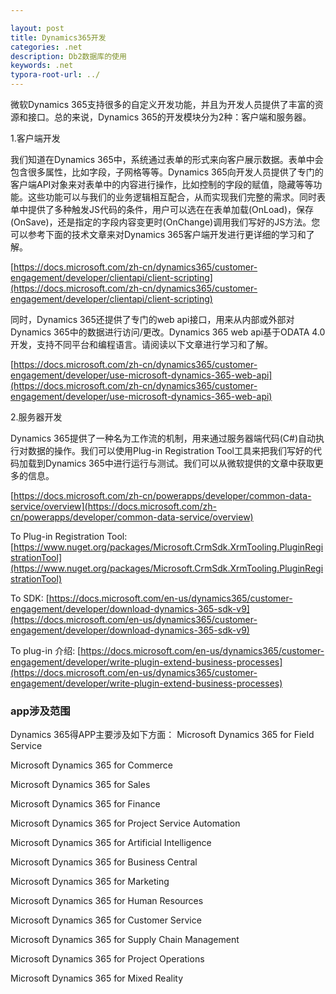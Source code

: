 ```yaml
---

layout: post
title: Dynamics365开发
categories: .net
description: Db2数据库的使用
keywords: .net
typora-root-url: ../
---
```


微软Dynamics 365支持很多的自定义开发功能，并且为开发人员提供了丰富的资源和接口。总的来说，Dynamics 365的开发模块分为2种：客户端和服务器。

1.客户端开发

我们知道在Dynamics 365中，系统通过表单的形式来向客户展示数据。表单中会包含很多属性，比如字段，子网格等等。Dynamics 365向开发人员提供了专门的客户端API对象来对表单中的内容进行操作，比如控制的字段的赋值，隐藏等等功能。这些功能可以与我们的业务逻辑相互配合，从而实现我们完整的需求。同时表单中提供了多种触发JS代码的条件，用户可以选在在表单加载(OnLoad)，保存(OnSave)，还是指定的字段内容变更时(OnChange)调用我们写好的JS方法。您可以参考下面的技术文章来对Dynamics 365客户端开发进行更详细的学习和了解。

[https://docs.microsoft.com/zh-cn/dynamics365/customer-engagement/developer/clientapi/client-scripting](https://docs.microsoft.com/zh-cn/dynamics365/customer-engagement/developer/clientapi/client-scripting)

同时，Dynamics 365还提供了专门的web api接口，用来从内部或外部对Dynamics 365中的数据进行访问/更改。Dynamics 365 web api基于ODATA 4.0开发，支持不同平台和编程语言。请阅读以下文章进行学习和了解。

[https://docs.microsoft.com/zh-cn/dynamics365/customer-engagement/developer/use-microsoft-dynamics-365-web-api](https://docs.microsoft.com/zh-cn/dynamics365/customer-engagement/developer/use-microsoft-dynamics-365-web-api)

2.服务器开发

Dynamics 365提供了一种名为工作流的机制，用来通过服务器端代码(C#)自动执行对数据的操作。我们可以使用Plug-in Registration Tool工具来把我们写好的代码加载到Dynamics 365中进行运行与测试。我们可以从微软提供的文章中获取更多的信息。

[https://docs.microsoft.com/zh-cn/powerapps/developer/common-data-service/overview](https://docs.microsoft.com/zh-cn/powerapps/developer/common-data-service/overview)

To Plug-in Registration Tool: [https://www.nuget.org/packages/Microsoft.CrmSdk.XrmTooling.PluginRegistrationTool](https://www.nuget.org/packages/Microsoft.CrmSdk.XrmTooling.PluginRegistrationTool)

To SDK: [https://docs.microsoft.com/en-us/dynamics365/customer-engagement/developer/download-dynamics-365-sdk-v9](https://docs.microsoft.com/en-us/dynamics365/customer-engagement/developer/download-dynamics-365-sdk-v9)

To plug-in 介绍: [https://docs.microsoft.com/en-us/dynamics365/customer-engagement/developer/write-plugin-extend-business-processes](https://docs.microsoft.com/en-us/dynamics365/customer-engagement/developer/write-plugin-extend-business-processes)

### app涉及范围

Dynamics 365得APP主要涉及如下方面：
Microsoft Dynamics 365 for Field Service

Microsoft Dynamics 365 for Commerce

Microsoft Dynamics 365 for Sales

Microsoft Dynamics 365 for Finance

Microsoft Dynamics 365 for Project Service Automation

Microsoft Dynamics 365 for Artificial Intelligence

Microsoft Dynamics 365 for Business Central

Microsoft Dynamics 365 for Marketing

Microsoft Dynamics 365 for Human Resources

Microsoft Dynamics 365 for Customer Service

Microsoft Dynamics 365 for Supply Chain Management

Microsoft Dynamics 365 for Project Operations

Microsoft Dynamics 365 for Mixed Reality



